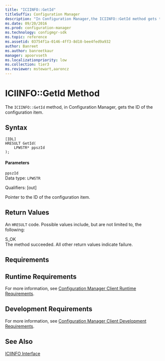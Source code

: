 ```yaml
---
title: "ICIINFO::GetId"
titleSuffix: Configuration Manager
description: "In Configuration Manager,the ICIINFO::GetId method gets the ID of the configuration item."
ms.date: 09/20/2016
ms.prod: configuration-manager
ms.technology: configmgr-sdk
ms.topic: reference
ms.assetid: 03754f1a-0146-4ff3-8d18-bee4fed9a932
author: Banreet
ms.author: banreetkaur
manager: apoorvseth
ms.localizationpriority: low
ms.collection: tier3
ms.reviewer: mstewart,aaroncz 
---
```

# ICIINFO::GetId Method
The `ICIINFO::GetId` method, in Configuration Manager, gets the ID of the configuration item.  

## Syntax  

```  
[IDL]  
HRESULT GetId(  
    LPWSTR* ppszId  
);  
```  

#### Parameters  
 `ppszId`  
 Data type: `LPWSTR`  

 Qualifiers: [out]  

 Pointer to the ID of the configuration item.  

## Return Values  
 An `HRESULT` code. Possible values include, but are not limited to, the following:  

 S_OK  
 The method succeeded. All other return values indicate failure.  

## Requirements  

## Runtime Requirements  
 For more information, see [Configuration Manager Client Runtime Requirements](../../../../../develop/core/reqs/client-runtime-requirements.md).  

## Development Requirements  
 For more information, see [Configuration Manager Client Development Requirements](../../../../../develop/core/reqs/client-development-requirements.md).  

## See Also  
 [ICIINFO Interface](../../../../../develop/reference/core/clients/client-classes/iciinfo-interface.md)
